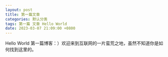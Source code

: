 ```yaml
---
layout: post
title: 第一篇文章
categories: 默认分类
tags: 第一篇 文章 Hello World
date: 2023-03-07 21:09:00 +0800
---
```


Hello World
第一篇博客：）欢迎来到互联网的一片蛮荒之地，虽然不知道你是如何找到这里的。
